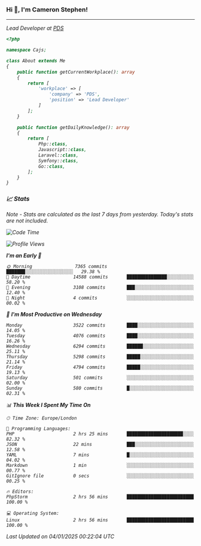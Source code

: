 ### Hi 👋, I'm Cameron Stephen!
<hr>
<p><em>Lead Developer at <a href="https://prindatasolutions.co.uk">PDS</a></p>


```php
<?php

namespace Cajs;

class About extends Me
{
    public function getCurrentWorkplace(): array
    {
        return [
            'workplace' => [
                'company' => 'PDS',
                'position' => 'Lead Developer'
            ]
        ];
    }

    public function getDailyKnowledge(): array
    {
        return [
            Php::class,
            Javascript::class,
            Laravel::class,
            Symfony::class,
            Go::class,
        ];
    }
}
```

### 📈 Stats
<p><em>Note - Stats are calculated as the last 7 days from yesterday. Today's stats are not included.</em></p>


<!--START_SECTION:waka-->
![Code Time](http://img.shields.io/badge/Code%20Time-4%2C154%20hrs%2037%20mins-blue)

![Profile Views](http://img.shields.io/badge/Profile%20Views-0-blue)

**I'm an Early 🐤** 

```text
🌞 Morning                7365 commits        ███████░░░░░░░░░░░░░░░░░░   29.38 % 
🌆 Daytime                14588 commits       ███████████████░░░░░░░░░░   58.20 % 
🌃 Evening                3108 commits        ███░░░░░░░░░░░░░░░░░░░░░░   12.40 % 
🌙 Night                  4 commits           ░░░░░░░░░░░░░░░░░░░░░░░░░   00.02 % 
```
📅 **I'm Most Productive on Wednesday** 

```text
Monday                   3522 commits        ████░░░░░░░░░░░░░░░░░░░░░   14.05 % 
Tuesday                  4076 commits        ████░░░░░░░░░░░░░░░░░░░░░   16.26 % 
Wednesday                6294 commits        ██████░░░░░░░░░░░░░░░░░░░   25.11 % 
Thursday                 5298 commits        █████░░░░░░░░░░░░░░░░░░░░   21.14 % 
Friday                   4794 commits        █████░░░░░░░░░░░░░░░░░░░░   19.13 % 
Saturday                 501 commits         ░░░░░░░░░░░░░░░░░░░░░░░░░   02.00 % 
Sunday                   580 commits         █░░░░░░░░░░░░░░░░░░░░░░░░   02.31 % 
```


📊 **This Week I Spent My Time On** 

```text
🕑︎ Time Zone: Europe/London

💬 Programming Languages: 
PHP                      2 hrs 25 mins       █████████████████████░░░░   82.32 % 
JSON                     22 mins             ███░░░░░░░░░░░░░░░░░░░░░░   12.58 % 
YAML                     7 mins              █░░░░░░░░░░░░░░░░░░░░░░░░   04.02 % 
Markdown                 1 min               ░░░░░░░░░░░░░░░░░░░░░░░░░   00.77 % 
GitIgnore file           0 secs              ░░░░░░░░░░░░░░░░░░░░░░░░░   00.25 % 

🔥 Editors: 
PhpStorm                 2 hrs 56 mins       █████████████████████████   100.00 % 

💻 Operating System: 
Linux                    2 hrs 56 mins       █████████████████████████   100.00 % 
```


 Last Updated on 04/01/2025 00:22:04 UTC
<!--END_SECTION:waka-->
